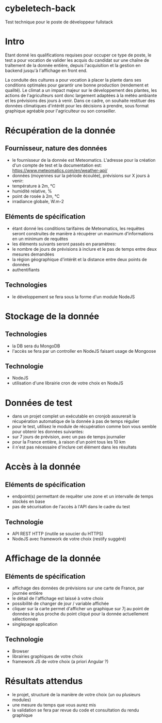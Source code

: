 # cybeletech-back


Test technique pour le poste de développeur fullstack

# Intro
Etant donné les qualifications requises pour occuper ce type de poste, le test a pour vocation de valider les acquis du candidat sur une chaîne de traîtement de la donnée entière, depuis l'acquisition et la gestion en backend jusqu'à l'affichage en front end.

La conduite des cultures a pour vocation à placer la plante dans ses conditions optimales pour garantir une bonne production (rendement et qualité). Le climat a un impact majeur sur le développement des plantes, les actions de l'agriculteurs sont donc largement adaptées à la météo ambiante et les prévisions des jours à venir. Dans ce cadre, on souhaite restituer des données climatiques d'intérêt pour les décisions à prendre, sous format graphique agréable pour l'agriculteur ou son conseiller.

# Récupération de la donnée
## Fournisseur, nature des données
* le fournisseur de la donnée est Meteomatics. L'adresse pour la création d'un compte de test et la documentation est: https://www.meteomatics.com/en/weather-api/
* données (moyennes sur la période écoulée), prévisions sur X jours à venir: 
 * température à 2m, °C
 * humidité relative, %
 * point de rosée à 2m, °C
 * irradiance globale, W.m-2

## Eléments de spécification
* étant donné les conditions tarifaires de Meteomatics, les requêtes seront construites de manière à récupérer un maximum d'informations en un minimum de requêtes
* les éléments suivants seront passés en paramètres:
 * le nombre de jours de prévisions à inclure et le pas de temps entre deux mesures demandées
 * la région géographique d'intérêt et la distance entre deux points de données
 * authentifiants

## Technologies
* le développement se fera sous la forme d'un module NodeJS

# Stockage de la donnée
## Technologies
* la DB sera du MongoDB
* l'accès se fera par un controller en NodeJS faisant usage de Mongoose

## Technologie
* NodeJS
* utilisation d'une librairie cron de votre choix en NodeJS

# Données de test
* dans un projet complet un exécutable en cronjob assurerait la récupération automatique de la donnée à pas de temps régulier
* pour le test, utilisez le module de récupération comme bon vous semble pour obtenir les données suivantes:
 * sur 7 jours de prévision, avec un pas de temps journalier
 * pour la France entière, à raison d'un point tous les 10 km
* il n'est pas nécessaire d'inclure cet élément dans les résultats

# Accès à la donnée
## Eléments de spécification
* endpoint(s) permettant de requêter une zone et un intervalle de temps stockés en base
* pas de sécurisation de l'accès à l'API dans le cadre du test

## Technologie
* API REST HTTP (inutile se soucier du HTTPS)
* NodeJS avec framework de votre choix (restify suggéré)

# Affichage de la donnée
## Eléments de spécification
* affichage des données de prévisions sur une carte de France, par journée entière
 * le détail de l'affichage est laissé à votre choix
 * possibilité de changer de jour / variable affichée
* cliquer sur la carte permet d'afficher un graphique sur 7j au point de données le plus proche du point cliqué pour la donnée actuellement sélectionnée
* singlepage application

## Technologie
* Browser
* librairies graphiques de votre choix
* framework JS de votre choix (a priori Angular ?)


# Résultats attendus
* le projet, structuré de la manière de votre choix (un ou plusieurs modules)
* une mesure du temps que vous aurez mis
* la validation se fera par revue du code et consultation du rendu graphique
